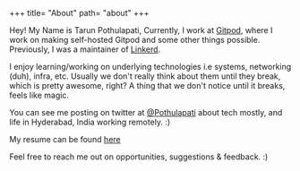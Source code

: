 +++
title= "About"
path= "about"
+++

Hey! My Name is Tarun Pothulapati, Currently, I work at [Gitpod](https://www.gitpod.io), where I work on making self-hosted Gitpod
and some other things possible. Previously, I was a maintainer of
[Linkerd](https://www.linkerd.io).

I enjoy learning/working on underlying technologies i.e systems, networking (duh), infra, etc.
Usually we don't really think about them until they break, which is pretty awesome, right?
A thing that we don't notice until it breaks, feels like magic.

You can see me posting on twitter at [@Pothulapati](https://twitter.com/Pothulapati) about tech mostly, and life in Hyderabad, India working remotely. :)

My resume can be found [here](https://drive.google.com/file/d/1_59nnsxicU_e9v3B0eI7JnXl0ooNNHtV/view)

Feel free to reach me out on opportunities, suggestions & feedback. :)
